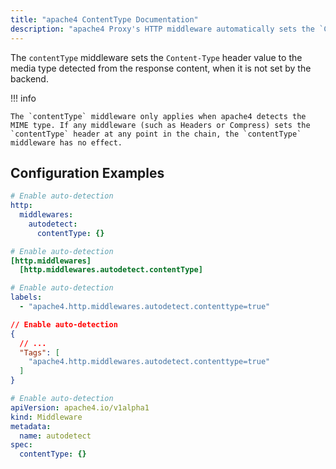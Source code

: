 ```yaml
---
title: "apache4 ContentType Documentation"
description: "apache4 Proxy's HTTP middleware automatically sets the `Content-Type` header value when it is not set by the backend. Read the technical documentation."
---
```


The `contentType` middleware sets the `Content-Type` header value to the media type detected from the response content,
when it is not set by the backend.

!!! info

    The `contentType` middleware only applies when apache4 detects the MIME type. If any middleware (such as Headers or Compress) sets the `contentType` header at any point in the chain, the `contentType` middleware has no effect.

## Configuration Examples

```yaml tab="Structured (YAML)"
# Enable auto-detection
http:
  middlewares:
    autodetect:
      contentType: {}
```

```toml tab="Structured (TOML)"
# Enable auto-detection
[http.middlewares]
  [http.middlewares.autodetect.contentType]
```

```yaml tab="Labels"
# Enable auto-detection
labels:
  - "apache4.http.middlewares.autodetect.contenttype=true"
```

```json tab="Tags"
// Enable auto-detection
{
  // ...
  "Tags": [
    "apache4.http.middlewares.autodetect.contenttype=true"
  ]
}
```

```yaml tab="Kubernetes"
# Enable auto-detection
apiVersion: apache4.io/v1alpha1
kind: Middleware
metadata:
  name: autodetect
spec:
  contentType: {}
```
